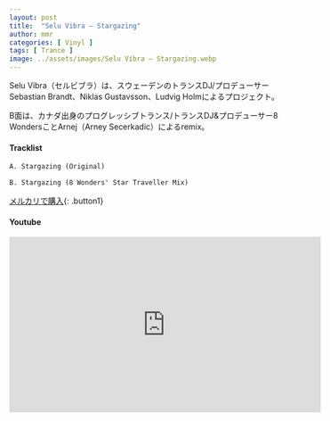 ```yaml
---
layout: post
title:  "Selu Vibra – Stargazing"
author: mmr
categories: [ Vinyl ]
tags: [ Trance ]
image: ../assets/images/Selu Vibra – Stargazing.webp
---
```


Selu Vibra（セルビブラ）は、スウェーデンのトランスDJ/プロデューサーSebastian Brandt、Niklas Gustavsson、Ludvig Holmによるプロジェクト。

B面は、カナダ出身のプログレッシブトランス/トランスDJ&プロデューサー8 WondersことArnej（Arney Secerkadic）によるremix。

#### Tracklist
```md
A. Stargazing (Original)

B. Stargazing (8 Wonders' Star Traveller Mix)
```

[メルカリで購入](https://jp.mercari.com/item/m85964325673?afid=6142608987){: .button1}

#### Youtube
<iframe width="560" height="315" src="https://www.youtube.com/embed/9t2feAuBRrQ?si=iUl_WlpjtvfPkvIC" title="YouTube video player" frameborder="0" allow="accelerometer; autoplay; clipboard-write; encrypted-media; gyroscope; picture-in-picture; web-share" referrerpolicy="strict-origin-when-cross-origin" allowfullscreen></iframe>